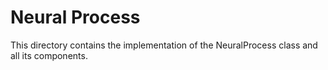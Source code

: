 # Neural Process

This directory contains the implementation of the NeuralProcess class and all its components.